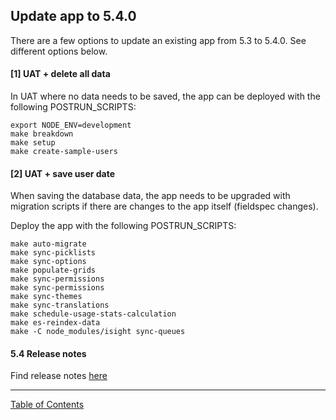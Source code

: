 ## Update app to 5.4.0

There are a few options to update an existing app from 5.3 to 5.4.0. See different options below.

#### [1] UAT + delete all data
In UAT where no data needs to be saved, the app can be deployed with the following POSTRUN_SCRIPTS:
```
export NODE_ENV=development
make breakdown
make setup
make create-sample-users
```

#### [2] UAT + save user date
When saving the database data, the app needs to be upgraded with migration scripts if there are changes to the app itself (fieldspec changes).

Deploy the app with the following POSTRUN_SCRIPTS:

```
make auto-migrate
make sync-picklists
make sync-options
make populate-grids
make sync-permissions
make sync-permissions
make sync-themes
make sync-translations
make schedule-usage-stats-calculation
make es-reindex-data
make -C node_modules/isight sync-queues
```

#### 5.4 Release notes
Find release notes [here](https://i-sight.atlassian.net/wiki/spaces/DKBV5/pages/687276216/v5.4.0+-+Release+Notes#v5.4.0-ReleaseNotes-FixTasks)
***
[Table of Contents](../README.md)